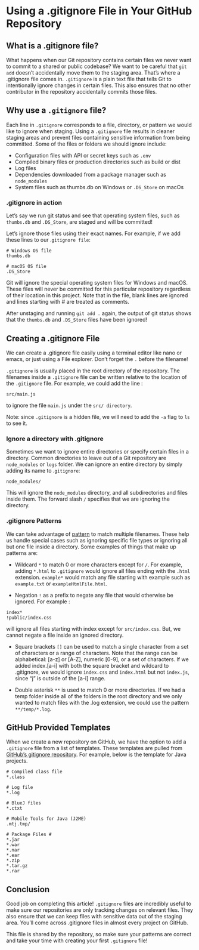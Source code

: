 # Using a .gitignore File in Your GitHub Repository

## What is a .gitignore file?

What happens when our Git repository contains certain files we never want to commit to a shared or public codebase? We want to be careful that `git add` doesn’t accidentally move them to the staging area. That’s where a .gitignore file comes in. `.gitignore` is a plain text file that tells Git to intentionally ignore changes in certain files. This also ensures that no other contributor in the repository accidentally commits those files.

## Why use a `.gitignore` file?

Each line in `.gitignore` corresponds to a file, directory, or pattern we would like to ignore when staging. Using a `.gitignore` file results in cleaner staging areas and prevent files containing sensitive information from being committed. Some of the files or folders we should ignore include:

- Configuration files with API or secret keys such as `.env`
- Compiled binary files or production directories such as build or dist
- Log files
- Dependencies downloaded from a package manager such as `node_modules`
- System files such as thumbs.db on Windows or `.DS_Store` on macOs

### .gitignore in action

Let’s say we run git status and see that operating system files, such as `thumbs.db` and `.DS_Store`, are staged and will be committed!

Let’s ignore those files using their exact names. For example, if we add these lines to our .`gitignore file`:

```.gitignore
# Windows OS file
thumbs.db

# macOS OS file
.DS_Store
```

Git will ignore the special operating system files for Windows and macOS. These files will never be committed for this particular repository regardless of their location in this project. Note that in the file, blank lines are ignored and lines starting with # are treated as comments.

After unstaging and running `git add .` again, the output of git status shows that the `thumbs.db` and `.DS_Store` files have been ignored!

## Creating a .gitignore File

We can create a .gitignore file easily using a terminal editor like nano or emacs, or just using a File explorer. Don’t forget the `.` before the filename!

`.gitignore` is usually placed in the root directory of the repository. The filenames inside a `.gitignore` file can be written relative to the location of the `.gitignore` file.
For example, we could add the line :

```.gitignore
src/main.js
```

to ignore the file `main.js` under the `src/ directory`.

Note: since `.gitignore` is a hidden file, we will need to add the `-a` flag to `ls` to see it.

### Ignore a directory with .gitignore

Sometimes we want to ignore entire directories or specify certain files in a directory. Common directories to leave out of a Git repository are `node_modules` or `logs` folder. We can ignore an entire directory by simply adding its name to .`gitignore`:

```.gitignore
node_modules/
```

This will ignore the `node_modules` directory, and all subdirectories and files inside them. The forward slash `/` specifies that we are ignoring the directory.

### .gitignore Patterns

We can take advantage of [pattern](https://git-scm.com/docs/gitignore#_pattern_format) to match multiple filenames. These help us handle special cases such as ignoring specific file types or ignoring all but one file inside a directory. Some examples of things that make up patterns are:

- Wildcard `*` to match 0 or more characters except for `/`. For example, adding `*.html` to `.gitignore` would ignore all files ending with the `.html` extension. `example*` would match any file starting with example such as `example.txt` or `exampleHtmlFile.html`.

- Negation `!` as a prefix to negate any file that would otherwise be ignored. For example :

```gitignore
index*
!public/index.css
```

will ignore all files starting with index except for `src/index.css`. But, we cannot negate a file inside an ignored directory.

- Square brackets `[]` can be used to match a single character from a set of characters or a range of characters. Note that the range can be alphabetical: [a-z] or [A-Z], numeric [0-9], or a set of characters. If we added index.[a-i] with both the square bracket and wildcard to .gitignore, we would ignore `index.css` and `index.html` but not `index.js`, since “j” is outside of the [a-i] range.

- Double asterisk `**` is used to match 0 or more directories. If we had a temp folder inside all of the folders in the root directory and we only wanted to match files with the .log extension, we could use the pattern `**/temp/*.log`.

## GitHub Provided Templates

When we create a new repository on GitHub, we have the option to add a `.gitignore` file from a list of templates. These templates are pulled from [GitHub’s gitignore repository](https://github.com/github/gitignore). For example, below is the template for Java projects.

```gitignore
# Compiled class file
*.class

# Log file
*.log

# BlueJ files
*.ctxt

# Mobile Tools for Java (J2ME)
.mtj.tmp/

# Package Files #
*.jar
*.war
*.nar
*.ear
*.zip
*.tar.gz
*.rar
```

## Conclusion

Good job on completing this article! `.gitignore` files are incredibly useful to make sure our repositories are only tracking changes on relevant files. They also ensure that we can keep files with sensitive data out of the staging area. You’ll come across .gitignore files in almost every project on GitHub.

This file is shared by the repository, so make sure your patterns are correct and take your time with creating your first `.gitignore` file!
